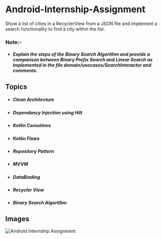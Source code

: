 # **Android-Internship-Assignment**
Show a list of cities in a RecyclerView from a JSON file and implement a search functionality to find a city within the list.

### **Note:-** 
+ ##### Explain the steps of the Binary Search Algorithm and provide a comparison between Binary Prefix Search and Linear Search as implemented in the file domain/usecases/SearchInteractor and comments.

## **Topics**
+ ##### Clean Architecture
+ ##### Dependancy Injection using Hilt
+ ##### Kotlin Coroutines
+ ##### Kotlin Flows
+ ##### Repository Pattern
+ ##### MVVM
+ ##### DataBinding
+ ##### Recycler View
+ ##### Binary Search Algorithm
 
## **Images**
![Android Internship Assignment](https://github.com/user-attachments/assets/c303b4bb-620c-41a2-a7f0-ae0cbb1891e5)

